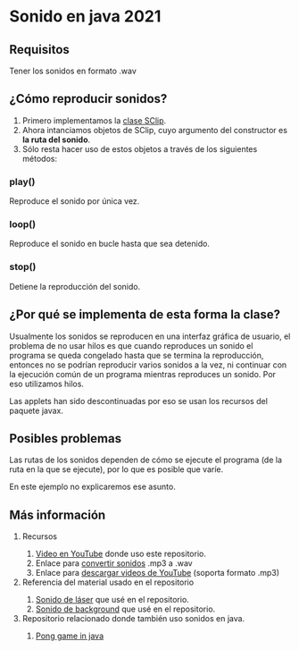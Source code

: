 <h1>Sonido en java 2021</h1>

<h2>Requisitos</h2>

<p>Tener los sonidos en formato .wav</p>

<h2>¿Cómo reproducir sonidos?</h2>

<ol>
  <li>Primero implementamos la <a href="https://github.com/JeanCarlosSC/sonido-en-java-2021/blob/main/src/SClip.java">clase SClip</a>.</li>

  <li>Ahora intanciamos objetos de SClip, cuyo argumento del constructor es <b>la ruta del sonido</b>.</li>

  <li>Sólo resta hacer uso de estos objetos a través de los siguientes métodos:</li>
</ol>

<h3>play()</h3>

<p>Reproduce el sonido por única vez.</p>

<h3>loop()</h3>

<p>Reproduce el sonido en bucle hasta que sea detenido.</p>

<h3>stop()</h3>

<p>Detiene la reproducción del sonido.</p>

<h2>¿Por qué se implementa de esta forma la clase?</h2>

<p>Usualmente los sonidos se reproducen en una interfaz gráfica de usuario, el problema de no usar hilos es que cuando reproduces un sonido el programa se queda congelado hasta que se termina la reproducción, entonces no se podrían reproducir varios sonidos a la vez, ni continuar con la ejecución común de un programa mientras reproduces un sonido. Por eso utilizamos hilos.</p>

<p>Las applets han sido descontinuadas por eso se usan los recursos del paquete javax.</p>

<h2>Posibles problemas</h2>

<p>Las rutas de los sonidos dependen de cómo se ejecute el programa (de la ruta en la que se ejecute), por lo que es posible que varíe.</p>

<p>En este ejemplo no explicaremos ese asunto.</p>

<h2>Más información</h2>

<ol>
  <li>Recursos</li>
  
  <ol>
    <li><a href="https://youtu.be/ZiKH29VVO5U">Video en YouTube</a> donde uso este repositorio.</li>
    <li>Enlace para <a href="https://cloudconvert.com/mp3-to-wav">convertir sonidos</a> .mp3 a .wav</li>
    <li>Enlace para <a href="https://notube.net/es/convert">descargar videos de YouTube</a> (soporta formato .mp3)</li>
  </ol>
  
  <li>Referencia del material usado en el repositorio</li>
  
  <ol>
    <li><a href="https://www.youtube.com/watch?v=YYwjq5v-ALA">Sonido de láser</a> que usé en el repositorio.</li>
    <li><a href="https://www.youtube.com/watch?v=GEo1zya7FyA">Sonido de background</a> que usé en el repositorio.</li>
  </ol>
  
  <li>Repositorio relacionado donde también uso sonidos en java.</li>

  <ol>
    <li>
      <a href="https://github.com/JeanCarlosSC/pong">Pong game in java</a>
    </li>
  </ol>
</ol>
